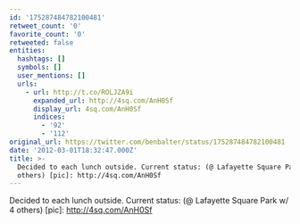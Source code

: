 ```yaml
---
id: '175287484782100481'
retweet_count: '0'
favorite_count: '0'
retweeted: false
entities:
  hashtags: []
  symbols: []
  user_mentions: []
  urls:
    - url: http://t.co/ROLJZA9i
      expanded_url: http://4sq.com/AnH0Sf
      display_url: 4sq.com/AnH0Sf
      indices:
        - '92'
        - '112'
original_url: https://twitter.com/benbalter/status/175287484782100481
date: '2012-03-01T18:32:47.000Z'
title: >-
  Decided to each lunch outside. Current status: (@ Lafayette Square Park w/ 4
  others) [pic]: http://4sq.com/AnH0Sf
---
```


Decided to each lunch outside. Current status: (@ Lafayette Square Park w/ 4 others) [pic]: http://4sq.com/AnH0Sf